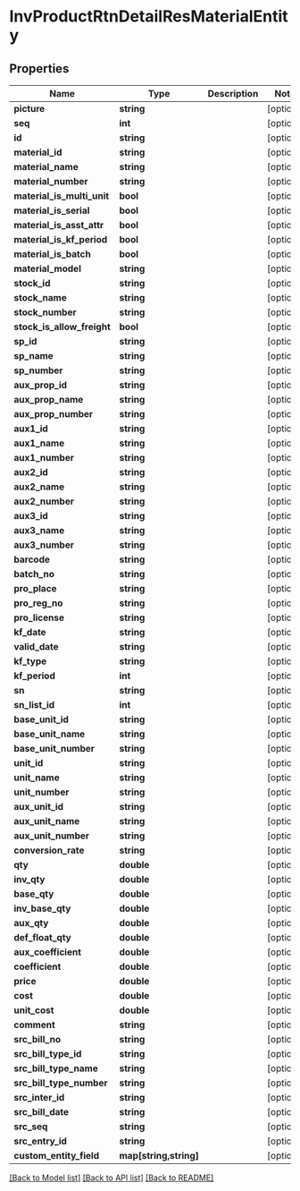 # InvProductRtnDetailResMaterialEntity

## Properties
Name | Type | Description | Notes
------------ | ------------- | ------------- | -------------
**picture** | **string** |  | [optional] 
**seq** | **int** |  | [optional] 
**id** | **string** |  | [optional] 
**material_id** | **string** |  | [optional] 
**material_name** | **string** |  | [optional] 
**material_number** | **string** |  | [optional] 
**material_is_multi_unit** | **bool** |  | [optional] 
**material_is_serial** | **bool** |  | [optional] 
**material_is_asst_attr** | **bool** |  | [optional] 
**material_is_kf_period** | **bool** |  | [optional] 
**material_is_batch** | **bool** |  | [optional] 
**material_model** | **string** |  | [optional] 
**stock_id** | **string** |  | [optional] 
**stock_name** | **string** |  | [optional] 
**stock_number** | **string** |  | [optional] 
**stock_is_allow_freight** | **bool** |  | [optional] 
**sp_id** | **string** |  | [optional] 
**sp_name** | **string** |  | [optional] 
**sp_number** | **string** |  | [optional] 
**aux_prop_id** | **string** |  | [optional] 
**aux_prop_name** | **string** |  | [optional] 
**aux_prop_number** | **string** |  | [optional] 
**aux1_id** | **string** |  | [optional] 
**aux1_name** | **string** |  | [optional] 
**aux1_number** | **string** |  | [optional] 
**aux2_id** | **string** |  | [optional] 
**aux2_name** | **string** |  | [optional] 
**aux2_number** | **string** |  | [optional] 
**aux3_id** | **string** |  | [optional] 
**aux3_name** | **string** |  | [optional] 
**aux3_number** | **string** |  | [optional] 
**barcode** | **string** |  | [optional] 
**batch_no** | **string** |  | [optional] 
**pro_place** | **string** |  | [optional] 
**pro_reg_no** | **string** |  | [optional] 
**pro_license** | **string** |  | [optional] 
**kf_date** | **string** |  | [optional] 
**valid_date** | **string** |  | [optional] 
**kf_type** | **string** |  | [optional] 
**kf_period** | **int** |  | [optional] 
**sn** | **string** |  | [optional] 
**sn_list_id** | **int** |  | [optional] 
**base_unit_id** | **string** |  | [optional] 
**base_unit_name** | **string** |  | [optional] 
**base_unit_number** | **string** |  | [optional] 
**unit_id** | **string** |  | [optional] 
**unit_name** | **string** |  | [optional] 
**unit_number** | **string** |  | [optional] 
**aux_unit_id** | **string** |  | [optional] 
**aux_unit_name** | **string** |  | [optional] 
**aux_unit_number** | **string** |  | [optional] 
**conversion_rate** | **string** |  | [optional] 
**qty** | **double** |  | [optional] 
**inv_qty** | **double** |  | [optional] 
**base_qty** | **double** |  | [optional] 
**inv_base_qty** | **double** |  | [optional] 
**aux_qty** | **double** |  | [optional] 
**def_float_qty** | **double** |  | [optional] 
**aux_coefficient** | **double** |  | [optional] 
**coefficient** | **double** |  | [optional] 
**price** | **double** |  | [optional] 
**cost** | **double** |  | [optional] 
**unit_cost** | **double** |  | [optional] 
**comment** | **string** |  | [optional] 
**src_bill_no** | **string** |  | [optional] 
**src_bill_type_id** | **string** |  | [optional] 
**src_bill_type_name** | **string** |  | [optional] 
**src_bill_type_number** | **string** |  | [optional] 
**src_inter_id** | **string** |  | [optional] 
**src_bill_date** | **string** |  | [optional] 
**src_seq** | **string** |  | [optional] 
**src_entry_id** | **string** |  | [optional] 
**custom_entity_field** | **map[string,string]** |  | [optional] 

[[Back to Model list]](../README.md#documentation-for-models) [[Back to API list]](../README.md#documentation-for-api-endpoints) [[Back to README]](../README.md)


